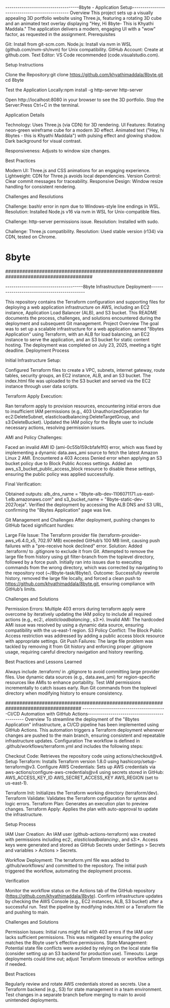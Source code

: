 ------------------------------------8byte - Application Setup-----------------------------------------------
Overview
This project sets up a visually appealing 3D portfolio website using Three.js, featuring a rotating 3D cube and an animated text overlay displaying "Hey, Hi 8byte- This is Khyathi Maddala." The application delivers a modern, engaging UI with a "wow" factor, as requested in the assignment.
Prerequisites

Git: Install from git-scm.com.
Node.js: Install via nvm in WSL (github.com/nvm-sh/nvm) for Unix compatibility.
GitHub Account: Create at github.com.
Text Editor: VS Code recommended (code.visualstudio.com).

Setup Instructions

Clone the Repository:git clone https://github.com/khyathimaddala/8byte.git
cd 8byte

Test the Application Locally:npm install -g http-server
http-server

Open http://localhost:8080 in your browser to see the 3D portfolio.
Stop the Server:Press Ctrl+C in the terminal.

Application Details

Technology: Uses Three.js (via CDN) for 3D rendering.
UI Features:
Rotating neon-green wireframe cube for a modern 3D effect.
Animated text ("Hey, hi 8bytes - this is Khyathi Maddala") with pulsing effect and glowing shadow.
Dark background for visual contrast.


Responsiveness: Adjusts to window size changes.

Best Practices

Modern UI: Three.js and CSS animations for an engaging experience.
Lightweight: CDN for Three.js avoids local dependencies.
Version Control: Clear commit messages for traceability.
Responsive Design: Window resize handling for consistent rendering.

Challenges and Resolutions

Challenge: bash\r error in npm due to Windows-style line endings in WSL.
Resolution: Installed Node.js v16 via nvm in WSL for Unix-compatible files.


Challenge: http-server permissions issue.
Resolution: Installed with sudo.


Challenge: Three.js compatibility.
Resolution: Used stable version (r134) via CDN, tested on Chrome.

# 8byte

#######################################################################################

--------------------------------------8byte Infrastructure Deployment---------------------------------------------


This repository contains the Terraform configuration and supporting files for deploying a web application infrastructure on AWS, including an EC2 instance, Application Load Balancer (ALB), and S3 bucket. This README documents the process, challenges, and solutions encountered during the deployment and subsequent Git management.
Project Overview
The goal was to set up a scalable infrastructure for a web application named "8bytes Application" using Terraform, with an ALB for load balancing, an EC2 instance to serve the application, and an S3 bucket for static content hosting. The deployment was completed on July 23, 2025, meeting a tight deadline.
Deployment Process

Initial Infrastructure Setup:

Configured Terraform files to create a VPC, subnets, internet gateway, route tables, security groups, an EC2 instance, ALB, and an S3 bucket.
The index.html file was uploaded to the S3 bucket and served via the EC2 instance through user data scripts.


Terraform Apply Execution:

Ran terraform apply to provision resources, encountering initial errors due to insufficient IAM permissions (e.g., 403 UnauthorizedOperation for ec2:DeleteSubnet, elasticloadbalancing:DeleteTargetGroup, and s3:DeleteBucket).
Updated the IAM policy for the 8byte user to include necessary actions, resolving permission issues.


AMI and Policy Challenges:

Faced an invalid AMI ID (ami-0c55b159cbfafe1f0) error, which was fixed by implementing a dynamic data.aws_ami source to fetch the latest Amazon Linux 2 AMI.
Encountered a 403 Access Denied error when applying an S3 bucket policy due to Block Public Access settings. Added an aws_s3_bucket_public_access_block resource to disable these settings, ensuring the public policy was applied successfully.


Final Verification:

Obtained outputs: alb_dns_name = "8byte-alb-dev-1106071171.us-east-1.elb.amazonaws.com" and s3_bucket_name = "8byte-static-dev-2027ceja".
Verified the deployment by accessing the ALB DNS and S3 URL, confirming the "8bytes Application" page was live.



Git Management and Challenges
After deployment, pushing changes to GitHub faced significant hurdles:

Large File Issue: The Terraform provider file (terraform-provider-aws_v6.4.0_x5, 702.97 MB) exceeded GitHub’s 100 MB limit, causing push failures with a "pre-receive hook declined" error.
Solution: Added .terraform/ to .gitignore to exclude it from Git. Attempted to remove the large file from history using git filter-branch from the toplevel directory, followed by a force push. Initially ran into issues due to executing commands from the wrong directory, which was corrected by navigating to the repository root (~/8byte-task/8byte/).
Outcome: Successfully rewrote history, removed the large file locally, and forced a clean push to https://github.com/khyathimaddala/8byte.git, ensuring compliance with GitHub’s limits.

Challenges and Solutions

Permission Errors: Multiple 403 errors during terraform apply were overcome by iteratively updating the IAM policy to include all required actions (e.g., ec2:*, elasticloadbalancing:*, s3:*).
Invalid AMI: The hardcoded AMI issue was resolved by using a dynamic data source, ensuring compatibility with the us-east-1 region.
S3 Policy Conflict: The Block Public Access restriction was addressed by adding a public access block resource with appropriate settings.
Git Push Failures: The large file problem was tackled by removing it from Git history and enforcing proper .gitignore usage, requiring careful directory navigation and history rewriting.

Best Practices and Lessons Learned

Always include .terraform/ in .gitignore to avoid committing large provider files.
Use dynamic data sources (e.g., data.aws_ami) for region-specific resources like AMIs to enhance portability.
Test IAM permissions incrementally to catch issues early.
Run Git commands from the toplevel directory when modifying history to ensure consistency.


###################################################################################
-----------------------------------------CI/CD Automation with GitHub Actions----------------------------------------------
Overview
To streamline the deployment of the "8bytes Application" infrastructure, a CI/CD pipeline has been implemented using GitHub Actions. This automation triggers a Terraform deployment whenever changes are pushed to the main branch, ensuring consistent and repeatable infrastructure updates.
Configuration
The workflow is defined in .github/workflows/terraform.yml and includes the following steps:

Checkout Code: Retrieves the repository code using actions/checkout@v4.
Setup Terraform: Installs Terraform version 1.8.0 using hashicorp/setup-terraform@v3.
Configure AWS Credentials: Sets up AWS credentials via aws-actions/configure-aws-credentials@v4 using secrets stored in GitHub:
AWS_ACCESS_KEY_ID
AWS_SECRET_ACCESS_KEY
AWS_REGION (set to us-east-1).


Terraform Init: Initializes the Terraform working directory (terraform/dev).
Terraform Validate: Validates the Terraform configuration for syntax and logic errors.
Terraform Plan: Generates an execution plan to preview changes.
Terraform Apply: Applies the plan with auto-approval to update the infrastructure.

Setup Process

IAM User Creation:
An IAM user (github-actions-terraform) was created with permissions including ec2:*, elasticloadbalancing:*, and s3:*.
Access keys were generated and stored as GitHub Secrets under Settings > Secrets and variables > Actions > Secrets.


Workflow Deployment:
The terraform.yml file was added to .github/workflows/ and committed to the repository.
The initial push triggered the workflow, automating the deployment process.



Verification

Monitor the workflow status on the Actions tab of the GitHub repository (https://github.com/khyathimaddala/8byte).
Confirm infrastructure updates by checking the AWS Console (e.g., EC2 instances, ALB, S3 bucket) after a successful run.
Test the pipeline by modifying index.html or a Terraform file and pushing to main.

Challenges and Solutions

Permission Issues: Initial runs might fail with 403 errors if the IAM user lacks sufficient permissions. This was mitigated by ensuring the policy matches the 8byte user’s effective permissions.
State Management: Potential state file conflicts were avoided by relying on the local state file (consider setting up an S3 backend for production use).
Timeouts: Large deployments could time out; adjust Terraform timeouts or workflow settings if needed.

Best Practices

Regularly review and rotate AWS credentials stored as secrets.
Use a Terraform backend (e.g., S3) for state management in a team environment.
Test changes in a separate branch before merging to main to avoid unintended deployments.


